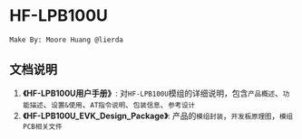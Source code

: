HF-LPB100U
==========

	Make By: Moore Huang @lierda

## 文档说明
1. **《HF-LPB100U用户手册》**: 对`HF-LPB100U`模组的详细说明，包含`产品概述`、`功能描述`、`设置&使用`、`AT指令说明`、`包装信息`、`参考设计`
2. **《HF-LPB100U_EVK_Design_Package》**: 产品的`模组封装`，`开发板原理图`，`模组PCB相关文件`
